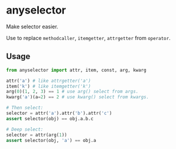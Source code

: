 # anyselector

Make selector easier.

Use to replace `methodcaller`, `itemgetter`, `attrgetter` from `operator`.

## Usage

``` py
from anyselector import attr, item, const, arg, kwarg

attr('a') # like attrgetter('a')
item('k') # like itemgetter('k')
arg(0)(1, 2, 3) == 1 # use arg() select from args.
kwarg('a')(a=2) == 2 # use kwarg() select from kwargs.

# Then select:
selector = attr('a').attr('b').attr('c')
assert selector(obj) == obj.a.b.c

# Deep select:
selector = attr(arg(1))
assert selector(obj, 'a') == obj.a
```
